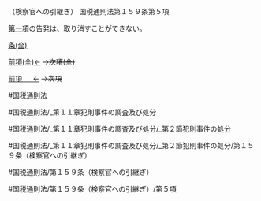 （検察官への引継ぎ）
国税通則法第１５９条第５項

[第一項](国税通則法＿＿＿＿＿第１５９条第１項)の告発は、取り消すことができない。

[条(全)](国税通則法＿＿＿＿＿第１５９条_.md)

[前項(全)←](国税通則法＿＿＿＿＿第１５９条第４項_.md)  ~~→次項(全)~~

[前項 　 ←](国税通則法＿＿＿＿＿第１５９条第４項.md)  ~~→次項~~



#国税通則法

#国税通則法/_第１１章犯則事件の調査及び処分

#国税通則法/_第１１章犯則事件の調査及び処分/_第２節犯則事件の処分

#国税通則法/_第１１章犯則事件の調査及び処分/_第２節犯則事件の処分/第１５９条（検察官への引継ぎ）

#国税通則法/第１５９条（検察官への引継ぎ）

#国税通則法/第１５９条（検察官への引継ぎ）/第５項

